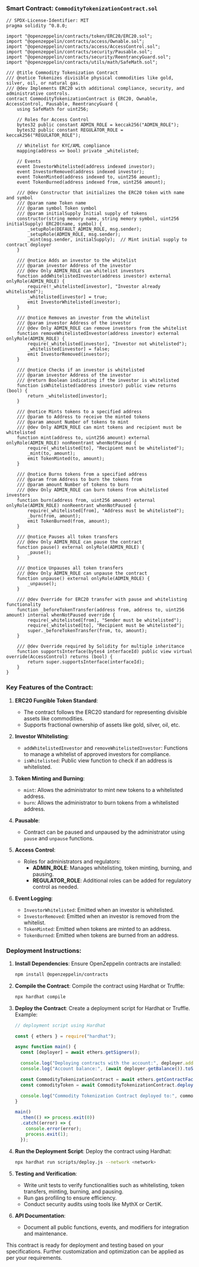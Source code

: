 ### Smart Contract: `CommodityTokenizationContract.sol`

```solidity
// SPDX-License-Identifier: MIT
pragma solidity ^0.8.0;

import "@openzeppelin/contracts/token/ERC20/ERC20.sol";
import "@openzeppelin/contracts/access/Ownable.sol";
import "@openzeppelin/contracts/access/AccessControl.sol";
import "@openzeppelin/contracts/security/Pausable.sol";
import "@openzeppelin/contracts/security/ReentrancyGuard.sol";
import "@openzeppelin/contracts/utils/math/SafeMath.sol";

/// @title Commodity Tokenization Contract
/// @notice Tokenizes divisible physical commodities like gold, silver, oil, or natural gas.
/// @dev Implements ERC20 with additional compliance, security, and administrative controls.
contract CommodityTokenizationContract is ERC20, Ownable, AccessControl, Pausable, ReentrancyGuard {
    using SafeMath for uint256;

    // Roles for Access Control
    bytes32 public constant ADMIN_ROLE = keccak256("ADMIN_ROLE");
    bytes32 public constant REGULATOR_ROLE = keccak256("REGULATOR_ROLE");

    // Whitelist for KYC/AML compliance
    mapping(address => bool) private _whitelisted;

    // Events
    event InvestorWhitelisted(address indexed investor);
    event InvestorRemoved(address indexed investor);
    event TokenMinted(address indexed to, uint256 amount);
    event TokenBurned(address indexed from, uint256 amount);

    /// @dev Constructor that initializes the ERC20 token with name and symbol
    /// @param name Token name
    /// @param symbol Token symbol
    /// @param initialSupply Initial supply of tokens
    constructor(string memory name, string memory symbol, uint256 initialSupply) ERC20(name, symbol) {
        _setupRole(DEFAULT_ADMIN_ROLE, msg.sender);
        _setupRole(ADMIN_ROLE, msg.sender);
        _mint(msg.sender, initialSupply);  // Mint initial supply to contract deployer
    }

    /// @notice Adds an investor to the whitelist
    /// @param investor Address of the investor
    /// @dev Only ADMIN_ROLE can whitelist investors
    function addWhitelistedInvestor(address investor) external onlyRole(ADMIN_ROLE) {
        require(!_whitelisted[investor], "Investor already whitelisted");
        _whitelisted[investor] = true;
        emit InvestorWhitelisted(investor);
    }

    /// @notice Removes an investor from the whitelist
    /// @param investor Address of the investor
    /// @dev Only ADMIN_ROLE can remove investors from the whitelist
    function removeWhitelistedInvestor(address investor) external onlyRole(ADMIN_ROLE) {
        require(_whitelisted[investor], "Investor not whitelisted");
        _whitelisted[investor] = false;
        emit InvestorRemoved(investor);
    }

    /// @notice Checks if an investor is whitelisted
    /// @param investor Address of the investor
    /// @return Boolean indicating if the investor is whitelisted
    function isWhitelisted(address investor) public view returns (bool) {
        return _whitelisted[investor];
    }

    /// @notice Mints tokens to a specified address
    /// @param to Address to receive the minted tokens
    /// @param amount Number of tokens to mint
    /// @dev Only ADMIN_ROLE can mint tokens and recipient must be whitelisted
    function mint(address to, uint256 amount) external onlyRole(ADMIN_ROLE) nonReentrant whenNotPaused {
        require(_whitelisted[to], "Recipient must be whitelisted");
        _mint(to, amount);
        emit TokenMinted(to, amount);
    }

    /// @notice Burns tokens from a specified address
    /// @param from Address to burn the tokens from
    /// @param amount Number of tokens to burn
    /// @dev Only ADMIN_ROLE can burn tokens from whitelisted investors
    function burn(address from, uint256 amount) external onlyRole(ADMIN_ROLE) nonReentrant whenNotPaused {
        require(_whitelisted[from], "Address must be whitelisted");
        _burn(from, amount);
        emit TokenBurned(from, amount);
    }

    /// @notice Pauses all token transfers
    /// @dev Only ADMIN_ROLE can pause the contract
    function pause() external onlyRole(ADMIN_ROLE) {
        _pause();
    }

    /// @notice Unpauses all token transfers
    /// @dev Only ADMIN_ROLE can unpause the contract
    function unpause() external onlyRole(ADMIN_ROLE) {
        _unpause();
    }

    /// @dev Override for ERC20 transfer with pause and whitelisting functionality
    function _beforeTokenTransfer(address from, address to, uint256 amount) internal whenNotPaused override {
        require(_whitelisted[from], "Sender must be whitelisted");
        require(_whitelisted[to], "Recipient must be whitelisted");
        super._beforeTokenTransfer(from, to, amount);
    }

    /// @dev Override required by Solidity for multiple inheritance
    function supportsInterface(bytes4 interfaceId) public view virtual override(AccessControl) returns (bool) {
        return super.supportsInterface(interfaceId);
    }
}
```

### Key Features of the Contract:

1. **ERC20 Fungible Token Standard**:
   - The contract follows the ERC20 standard for representing divisible assets like commodities.
   - Supports fractional ownership of assets like gold, silver, oil, etc.

2. **Investor Whitelisting**:
   - `addWhitelistedInvestor` and `removeWhitelistedInvestor`: Functions to manage a whitelist of approved investors for compliance.
   - `isWhitelisted`: Public view function to check if an address is whitelisted.

3. **Token Minting and Burning**:
   - `mint`: Allows the administrator to mint new tokens to a whitelisted address.
   - `burn`: Allows the administrator to burn tokens from a whitelisted address.

4. **Pausable**:
   - Contract can be paused and unpaused by the administrator using `pause` and `unpause` functions.

5. **Access Control**:
   - Roles for administrators and regulators:
     - **ADMIN_ROLE**: Manages whitelisting, token minting, burning, and pausing.
     - **REGULATOR_ROLE**: Additional roles can be added for regulatory control as needed.

6. **Event Logging**:
   - `InvestorWhitelisted`: Emitted when an investor is whitelisted.
   - `InvestorRemoved`: Emitted when an investor is removed from the whitelist.
   - `TokenMinted`: Emitted when tokens are minted to an address.
   - `TokenBurned`: Emitted when tokens are burned from an address.

### Deployment Instructions:

1. **Install Dependencies**:
   Ensure OpenZeppelin contracts are installed:
   ```bash
   npm install @openzeppelin/contracts
   ```

2. **Compile the Contract**:
   Compile the contract using Hardhat or Truffle:
   ```bash
   npx hardhat compile
   ```

3. **Deploy the Contract**:
   Create a deployment script for Hardhat or Truffle. Example:

   ```javascript
   // deployment script using Hardhat

   const { ethers } = require("hardhat");

   async function main() {
     const [deployer] = await ethers.getSigners();

     console.log("Deploying contracts with the account:", deployer.address);
     console.log("Account balance:", (await deployer.getBalance()).toString());

     const CommodityTokenizationContract = await ethers.getContractFactory("CommodityTokenizationContract");
     const commodityToken = await CommodityTokenizationContract.deploy("Commodity Token", "COMT", ethers.utils.parseUnits("1000000", 18));

     console.log("Commodity Tokenization Contract deployed to:", commodityToken.address);
   }

   main()
     .then(() => process.exit(0))
     .catch((error) => {
       console.error(error);
       process.exit(1);
     });
   ```

4. **Run the Deployment Script**:
   Deploy the contract using Hardhat:
   ```bash
   npx hardhat run scripts/deploy.js --network <network>
   ```

5. **Testing and Verification**:
   - Write unit tests to verify functionalities such as whitelisting, token transfers, minting, burning, and pausing.
   - Run gas profiling to ensure efficiency.
   - Conduct security audits using tools like MythX or CertiK.

6. **API Documentation**:
   - Document all public functions, events, and modifiers for integration and maintenance.

This contract is ready for deployment and testing based on your specifications. Further customization and optimization can be applied as per your requirements.